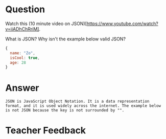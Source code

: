 # Question
Watch this (10 minute video on JSON)[https://www.youtube.com/watch?v=iiADhChRriM].

What is JSON? Why isn't the example below valid JSON?

```js
{
  name: "Zo",
  isCool: true,
  age: 28
}
```

# Answer
    JSON is JavaScript Object Notation. It is a data representation format, and it is used widely across the internet. The example below is not JSON because the key is not surrounded by "". 

# Teacher Feedback